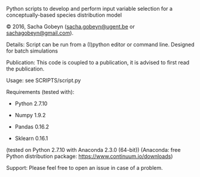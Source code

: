 
Python scripts to develop and perform input variable selection for a conceptually-based species distribution model

© 2016, Sacha Gobeyn (sacha.gobeyn@ugent.be or sachagobeyn@gmail.com). 

Details: Script can be run from a (I)python editor or command line. Designed for batch simulations
 
Publication: This code is coupled to a publication, it is advised to first read the publication.

Usage: see SCRIPTS/script.py

Requirements (tested with):
  * Python 2.7.10
  
  * Numpy 1.9.2  
  
  * Pandas 0.16.2
  
  * Sklearn 0.16.1

  
  (tested on Python 2.7.10 with Anaconda 2.3.0 (64-bit)) 
  (Anaconda: free Python distribution package: https://www.continuum.io/downloads)
  

Support: Please feel free to open an issue in case of a problem.
